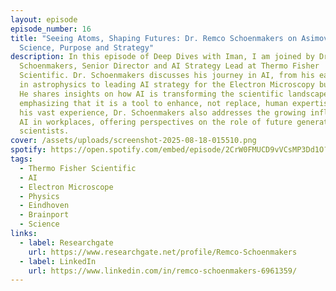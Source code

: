 ```yaml
---
layout: episode
episode_number: 16
title: "Seeing Atoms, Shaping Futures: Dr. Remco Schoenmakers on Asimov, AI,
  Science, Purpose and Strategy"
description: In this episode of Deep Dives with Iman, I am joined by Dr. Remco
  Schoenmakers, Senior Director and AI Strategy Lead at Thermo Fisher
  Scientific. Dr. Schoenmakers discusses his journey in AI, from his early days
  in astrophysics to leading AI strategy for the Electron Microscopy business.
  He shares insights on how AI is transforming the scientific landscape,
  emphasizing that it is a tool to enhance, not replace, human expertise. With
  his vast experience, Dr. Schoenmakers also addresses the growing influence of
  AI in workplaces, offering perspectives on the role of future generations of
  scientists.
cover: /assets/uploads/screenshot-2025-08-18-015510.png
spotify: https://open.spotify.com/embed/episode/2CrW0FMUCD9vVCsMP3Dd1O?utm_source=generator
tags:
  - Thermo Fisher Scientific
  - AI
  - Electron Microscope
  - Physics
  - Eindhoven
  - Brainport
  - Science
links:
  - label: Researchgate
    url: https://www.researchgate.net/profile/Remco-Schoenmakers
  - label: LinkedIn
    url: https://www.linkedin.com/in/remco-schoenmakers-6961359/
---
```

